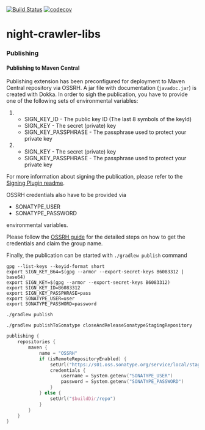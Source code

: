 [![Build Status](https://travis-ci.com/night-crawler/night-crawler-libs.svg?branch=main)](https://travis-ci.com/night-crawler/night-crawler-libs)
[![codecov](https://codecov.io/gh/night-crawler/night-crawler-libs/branch/main/graph/badge.svg?token=yEqbsMUuxM)](https://codecov.io/gh/night-crawler/night-crawler-libs)

# night-crawler-libs

### Publishing

#### Publishing to Maven Central

Publishing extension has been preconfigured for deployment to Maven Central repository via OSSRH. A jar file with
documentation (`javadoc.jar`) is created with Dokka. In order to sigh the publication, you have to provide one of the
following sets of environmental variables:

1)
    * SIGN_KEY_ID - The public key ID (The last 8 symbols of the keyId)
    * SIGN_KEY - The secret (private) key
    * SIGN_KEY_PASSPHRASE - The passphrase used to protect your private key

2)
    * SIGN_KEY - The secret (private) key
    * SIGN_KEY_PASSPHRASE - The passphrase used to protect your private key

For more information about signing the publication, please refer to
the [Signing Plugin readme](https://docs.gradle.org/current/userguide/signing_plugin.html).

OSSRH credentials also have to be provided via

* SONATYPE_USER
* SONATYPE_PASSWORD

environmental variables.

Please follow the [OSSRH guide](https://central.sonatype.org/pages/ossrh-guide.html) for the detailed steps on how to
get the credentials and claim the group name.

Finally, the publication can be started with `./gradlew publish` command

```shell
gpg --list-keys --keyid-format short
export SIGN_KEY_B64=$(gpg --armor --export-secret-keys B6083312 | base64)
export SIGN_KEY=$(gpg --armor --export-secret-keys B6083312)
export SIGN_KEY_ID=B6083312
export SIGN_KEY_PASSPHRASE=pass
export SONATYPE_USER=user
export SONATYPE_PASSWORD=password
```

```shell
./gradlew publish
```

```shell
./gradlew publishToSonatype closeAndReleaseSonatypeStagingRepository
```

```kotlin
publishing {
    repositories {
        maven {
            name = "OSSRH"
            if (isRemoteRepositoryEnabled) {
                setUrl("https://s01.oss.sonatype.org/service/local/staging/deploy/maven2/")
                credentials {
                    username = System.getenv("SONATYPE_USER")
                    password = System.getenv("SONATYPE_PASSWORD")
                }
            } else {
                setUrl("$buildDir/repo")
            }
        }
    }
}
```
